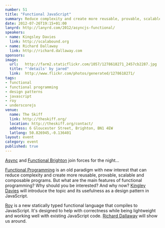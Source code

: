 ```yaml
---
number: 51
title: "Functional JavaScript"
summary: Reduce complexity and create more reusable, provable, scalable and composable programs.
date: 2012-07-26T19:15+01:00
lanyrd: http://lanyrd.com/2012/asyncjs-functional/
speakers:
- name: Kingsley Davies
  link: http://scalabound.org
- name: Richard Dallaway
  link: http://richard.dallaway.com
sponsors:
image:
  url:   http://farm2.staticflickr.com/1057/1278618271_2457cb2287.jpg
  title: "'details' by jared"
  link:  http://www.flickr.com/photos/generated/1278618271/
tags:
- functional
- functional programming
- design patterns
- javascript
- roy
- underscorejs
venue:
  name: The Skiff
  link: http://theskiff.org/
  location: http://theskiff.org/contact/
  address: 6 Gloucester Street, Brighton, BN1 4EW
  latlong: 50.826945,-0.136401
layout: event
category: event
published: true
---
```


[Async][#async] and [Functional Brighton][#fbtn] join forces for the night...

[Functional Programming][#fp] is an old paradigm with new interest that can reduce complexity and create more reusable, provable, scalable and composable programs. But what are the main features of functional programming? Why should you be interested? And why now? [Kingley Davies][#kingsley] will introduce the topic and its usefulness as a design pattern in JavaScript.

[Roy][#roy] is a new statically typed functional language that compiles to JavasScript. It's designed to help with correctness while being lightweight and working well with existing JavaScript code. [Richard Dallaway][#richard] will show us around.

[#async]: http://asyncjs.com
[#fbtn]: http://www.meetup.com/Functional-Brighton/
[#fp]: https://en.wikipedia.org/wiki/Functional_programming
[#roy]: http://roy.brianmckenna.org/
[#kingsley]: http://scalabound.org
[#richard]: http://richard.dallaway.com
